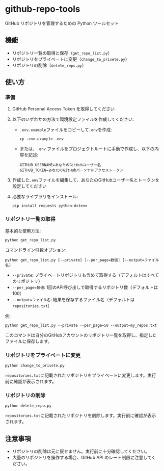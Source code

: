 # github-repo-tools

GitHub リポジトリを管理するための Python ツールセット

## 機能

- リポジトリ一覧の取得と保存（`get_repo_list.py`）
- リポジトリをプライベートに変更（`change_to_privete.py`）
- リポジトリの削除（`delete_repo.py`）

## 使い方

### 準備

1. GitHub Personal Access Token を取得してください
2. 以下のいずれかの方法で環境設定ファイルを作成してください:
   - `.env.example`ファイルをコピーして`.env`を作成:
     ```
     cp .env.example .env
     ```
   - または、`.env` ファイルをプロジェクトルートに手動で作成し、以下の内容を記述:
     ```
     GITHUB_USERNAME=あなたのGitHubユーザー名
     GITHUB_TOKEN=あなたのGitHubパーソナルアクセストークン
     ```
3. 作成した`.env`ファイルを編集して、あなたのGitHubユーザー名とトークンを設定してください

4. 必要なライブラリをインストール:
   ```
   pip install requests python-dotenv
   ```

### リポジトリ一覧の取得

基本的な使用方法:
```
python get_repo_list.py
```

コマンドライン引数オプション:
```
python get_repo_list.py [--private] [--per_page=数値] [--output=ファイル名]
```

- `--private`: プライベートリポジトリも含めて取得する（デフォルトはすべてのリポジトリ）
- `--per_page=数値`: 1回のAPI呼び出しで取得するリポジトリ数（デフォルトは100）
- `--output=ファイル名`: 結果を保存するファイル名（デフォルトは`repositories.txt`）

例:
```
python get_repo_list.py --private --per_page=50 --output=my_repos.txt
```

このコマンドは自分のGitHubアカウントのリポジトリ一覧を取得し、指定したファイルに保存します。

### リポジトリをプライベートに変更

```
python change_to_privete.py
```

`repositories.txt`に記載されたリポジトリをプライベートに変更します。実行前に確認が表示されます。

### リポジトリの削除

```
python delete_repo.py
```

`repositories.txt`に記載されたリポジトリを削除します。実行前に確認が表示されます。

## 注意事項

- リポジトリの削除は元に戻せません。実行前に十分確認してください。
- 大量のリポジトリを操作する場合、GitHub API のレート制限に注意してください。

